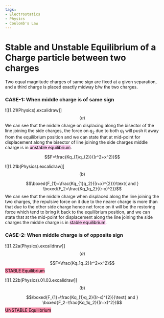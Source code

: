 ```yaml
---
tags:
- Electrostatics 
- Physics 
- Coulomb's Law
---
```

# Stable and Unstable Equilibrium of a Charge particle between two charges
Two equal magnitude charges of same sign are fixed at a given separation, and a third charge is placed exactly midway b/w the two charges.
### CASE-1: When middle charge is of same sign 
![[1.21(Physics).excalidraw]]
$$(a)$$
We can see that the middle charge on displacing along the bisector of the line joining the side charges, the force on $q_2$ due to both $q_1$ will push it away from the equilibrium position and we can state that at mid-point for displacement along the bisector of line joining the side charges middle charge is in <mark style="background: #FFB8EBA6;">unstable equilibrium</mark>.

$$F=\frac{Kq_{1}q_{2}}{(r^2+x^2)}$$

![[1.21b(Physics).excalidraw]]
$$(b)$$

$$\boxed{F_{1}=\frac{Kq_{1}q_2}{(r+x)^{2}}}\text{ and } \boxed{F_2=\frac{Kq_1q_2}{(r-x)^2}}$$
We can see that the middle charge when displaced along the line joining the two charges, the repulsive force on it due to the nearer charge is more than that due to the other side charge hence net force on it will be the restoring force which tend to bring it back to the equilibrium position, and we can state that at the mid-point for displacement along the line joining the side charges the middle charge is in <mark style="background: #FFB8EBA6;">stable equilibrium</mark>.

### CASE-2: When middle charge is of opposite sign 
![[1.22a(Physics).excalidraw]]
$$(a)$$

$$F=\frac{Kq_1q_2}{r^2+x^2}$$
<mark style="background: #FF5582A6;">STABLE Equilibrium </mark> 

![[1.22b(Physics).01.03.excalidraw]]
$$(b)$$

$$\boxed{F_{1}=\frac{Kq_{1}q_2}{(r-x)^{2}}}\text{ and } \boxed{F_2=\frac{Kq_1q_2}{(r+x)^2}}$$
<mark style="background: #FF5582A6;">UNSTABLE Equilibrium </mark> 